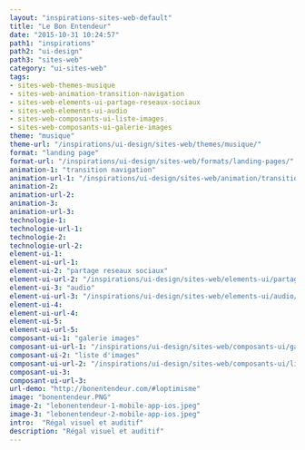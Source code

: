 ```yaml
---
layout: "inspirations-sites-web-default"
title: "Le Bon Entendeur"
date: "2015-10-31 10:24:57"
path1: "inspirations"
path2: "ui-design"
path3: "sites-web"
category: "ui-sites-web"
tags:
- sites-web-themes-musique
- sites-web-animation-transition-navigation
- sites-web-elements-ui-partage-reseaux-sociaux
- sites-web-elements-ui-audio
- sites-web-composants-ui-liste-images
- sites-web-composants-ui-galerie-images
theme: "musique"
theme-url: "/inspirations/ui-design/sites-web/themes/musique/"
format: "landing page"
format-url: "/inspirations/ui-design/sites-web/formats/landing-pages/"
animation-1: "transition navigation"
animation-url-1: "/inspirations/ui-design/sites-web/animation/transition-navigation/"
animation-2:
animation-url-2:
animation-3:
animation-url-3:
technologie-1:
technologie-url-1:
technologie-2:
technologie-url-2:
element-ui-1:
element-ui-url-1:
element-ui-2: "partage reseaux sociaux"
element-ui-url-2: "/inspirations/ui-design/sites-web/elements-ui/partage-reseaux-sociaux/"
element-ui-3: "audio"
element-ui-url-3: "/inspirations/ui-design/sites-web/elements-ui/audio/"
element-ui-4:
element-ui-url-4:
element-ui-5:
element-ui-url-5:
composant-ui-1: "galerie images"
composant-ui-url-1: "/inspirations/ui-design/sites-web/composants-ui/galerie-images/"
composant-ui-2: "liste d'images"
composant-ui-url-2: "/inspirations/ui-design/sites-web/composants-ui/liste-images/"
composant-ui-3:
composant-ui-url-3:
url-demo: "http://bonentendeur.com/#loptimisme"
image: "bonentendeur.PNG"
image-2: "lebonentendeur-1-mobile-app-ios.jpeg"
image-3: "lebonentendeur-2-mobile-app-ios.jpeg"
intro:  "Régal visuel et auditif"
description: "Régal visuel et auditif"
---
```

